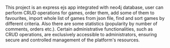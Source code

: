 This project is an express ejs app integrated with neo4j database, user can perform CRUD operations for games, order them, add some of them to favourites, import whole list of games from json file, find and sort games by different criteria. Also there are some statistics (popularity by number of comments, orders etc.). Certain administrative functionalities, such as CRUD operations, are exclusively accessible to administrators, ensuring secure and controlled management of the platform's resources.
